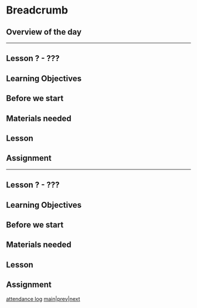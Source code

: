 # Breadcrumb

## Overview of the day

----

## Lesson ? - ???

## Learning Objectives

## Before we start

## Materials needed

## Lesson

## Assignment

----

## Lesson ? - ???

## Learning Objectives

## Before we start

## Materials needed

## Lesson

## Assignment

[attendance log](https://platform.multiverse.io/apprentice/attendance-log/###)
[main](/swe)|[prev](/swe/###/wk#/day#.html)|[next](/swe/###/wk#/day#.html)